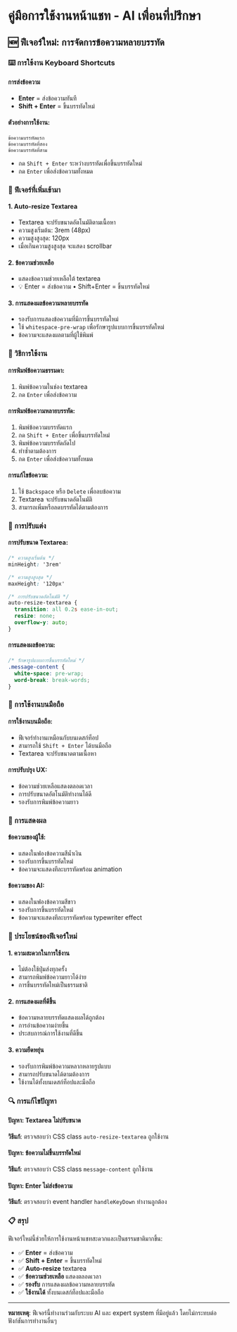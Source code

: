 # คู่มือการใช้งานหน้าแชท - AI เพื่อนที่ปรึกษา

## 🆕 ฟีเจอร์ใหม่: การจัดการข้อความหลายบรรทัด

### ⌨️ การใช้งาน Keyboard Shortcuts

#### การส่งข้อความ
- **Enter** = ส่งข้อความทันที
- **Shift + Enter** = ขึ้นบรรทัดใหม่

#### ตัวอย่างการใช้งาน:
```
ข้อความบรรทัดแรก
ข้อความบรรทัดที่สอง
ข้อความบรรทัดที่สาม
```
- กด `Shift + Enter` ระหว่างบรรทัดเพื่อขึ้นบรรทัดใหม่
- กด `Enter` เพื่อส่งข้อความทั้งหมด

### 📝 ฟีเจอร์ที่เพิ่มเข้ามา

#### 1. **Auto-resize Textarea**
- Textarea จะปรับขนาดอัตโนมัติตามเนื้อหา
- ความสูงเริ่มต้น: 3rem (48px)
- ความสูงสูงสุด: 120px
- เมื่อเกินความสูงสูงสุด จะแสดง scrollbar

#### 2. **ข้อความช่วยเหลือ**
- แสดงข้อความช่วยเหลือใต้ textarea
- 💡 Enter = ส่งข้อความ • Shift+Enter = ขึ้นบรรทัดใหม่

#### 3. **การแสดงผลข้อความหลายบรรทัด**
- รองรับการแสดงข้อความที่มีการขึ้นบรรทัดใหม่
- ใช้ `whitespace-pre-wrap` เพื่อรักษารูปแบบการขึ้นบรรทัดใหม่
- ข้อความจะแสดงผลตามที่ผู้ใช้พิมพ์

### 🎯 วิธีการใช้งาน

#### การพิมพ์ข้อความธรรมดา:
1. พิมพ์ข้อความในช่อง textarea
2. กด `Enter` เพื่อส่งข้อความ

#### การพิมพ์ข้อความหลายบรรทัด:
1. พิมพ์ข้อความบรรทัดแรก
2. กด `Shift + Enter` เพื่อขึ้นบรรทัดใหม่
3. พิมพ์ข้อความบรรทัดถัดไป
4. ทำซ้ำตามต้องการ
5. กด `Enter` เพื่อส่งข้อความทั้งหมด

#### การแก้ไขข้อความ:
1. ใช้ `Backspace` หรือ `Delete` เพื่อลบข้อความ
2. Textarea จะปรับขนาดอัตโนมัติ
3. สามารถเพิ่มหรือลดบรรทัดได้ตามต้องการ

### 🔧 การปรับแต่ง

#### การปรับขนาด Textarea:
```css
/* ความสูงเริ่มต้น */
minHeight: '3rem'

/* ความสูงสูงสุด */
maxHeight: '120px'

/* การปรับขนาดอัตโนมัติ */
auto-resize-textarea {
  transition: all 0.2s ease-in-out;
  resize: none;
  overflow-y: auto;
}
```

#### การแสดงผลข้อความ:
```css
/* รักษารูปแบบการขึ้นบรรทัดใหม่ */
.message-content {
  white-space: pre-wrap;
  word-break: break-words;
}
```

### 📱 การใช้งานบนมือถือ

#### การใช้งานบนมือถือ:
- ฟีเจอร์ทำงานเหมือนกับบนเดสก์ท็อป
- สามารถใช้ `Shift + Enter` ได้บนมือถือ
- Textarea จะปรับขนาดตามเนื้อหา

#### การปรับปรุง UX:
- ข้อความช่วยเหลือแสดงตลอดเวลา
- การปรับขนาดอัตโนมัติทำงานได้ดี
- รองรับการพิมพ์ข้อความยาว

### 🎨 การแสดงผล

#### ข้อความของผู้ใช้:
- แสดงในฟองข้อความสีน้ำเงิน
- รองรับการขึ้นบรรทัดใหม่
- ข้อความจะแสดงทีละบรรทัดพร้อม animation

#### ข้อความของ AI:
- แสดงในฟองข้อความสีขาว
- รองรับการขึ้นบรรทัดใหม่
- ข้อความจะแสดงทีละบรรทัดพร้อม typewriter effect

### 🚀 ประโยชน์ของฟีเจอร์ใหม่

#### 1. **ความสะดวกในการใช้งาน**
- ไม่ต้องใช้ปุ่มส่งทุกครั้ง
- สามารถพิมพ์ข้อความยาวได้ง่าย
- การขึ้นบรรทัดใหม่เป็นธรรมชาติ

#### 2. **การแสดงผลที่ดีขึ้น**
- ข้อความหลายบรรทัดแสดงผลได้ถูกต้อง
- การอ่านข้อความง่ายขึ้น
- ประสบการณ์การใช้งานที่ดีขึ้น

#### 3. **ความยืดหยุ่น**
- รองรับการพิมพ์ข้อความหลากหลายรูปแบบ
- สามารถปรับขนาดได้ตามต้องการ
- ใช้งานได้ทั้งบนเดสก์ท็อปและมือถือ

### 🔍 การแก้ไขปัญหา

#### ปัญหา: Textarea ไม่ปรับขนาด
**วิธีแก้**: ตรวจสอบว่า CSS class `auto-resize-textarea` ถูกใช้งาน

#### ปัญหา: ข้อความไม่ขึ้นบรรทัดใหม่
**วิธีแก้**: ตรวจสอบว่า CSS class `message-content` ถูกใช้งาน

#### ปัญหา: Enter ไม่ส่งข้อความ
**วิธีแก้**: ตรวจสอบว่า event handler `handleKeyDown` ทำงานถูกต้อง

### 📋 สรุป

ฟีเจอร์ใหม่นี้ช่วยให้การใช้งานหน้าแชทสะดวกและเป็นธรรมชาติมากขึ้น:

- ✅ **Enter** = ส่งข้อความ
- ✅ **Shift + Enter** = ขึ้นบรรทัดใหม่
- ✅ **Auto-resize** textarea
- ✅ **ข้อความช่วยเหลือ** แสดงตลอดเวลา
- ✅ **รองรับ** การแสดงผลข้อความหลายบรรทัด
- ✅ **ใช้งานได้** ทั้งบนเดสก์ท็อปและมือถือ

---

**หมายเหตุ**: ฟีเจอร์นี้ทำงานร่วมกับระบบ AI และ expert system ที่มีอยู่แล้ว โดยไม่กระทบต่อฟังก์ชันการทำงานอื่นๆ 
